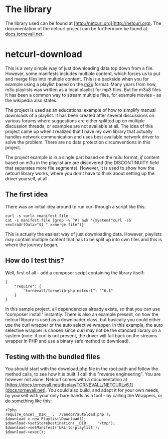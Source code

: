 # The library

The library used can be found at [http://netcurl.org](http://netcurl.org). The documentation of the
netcurl project can be furthermore be found at [docs.tornevall.net](https://docs.tornevall.net/display/TORNEVALL/NETCURLv6.1).

# netcurl-download

This is a very simple way of just downloading data top down from a file. However, some manifests includes
multiple content, which forces us to put and merge files into multiple content. This is a backside when
you for example using a playlist based on the [m3u](https://en.wikipedia.org/wiki/M3U) format. Many years from
now, m3u playlists was written as a local playlist for mp3 files. But for m3u8 files it has been a common way
to stream multiple files, for example movies - as the wikipedia also states.

The project is used as an educational example of how to simplify manual downloads of a playlist.
It has been created after several discussions on various forums where suggestions are either splitted up
on multiple discussion threads, or examples are  not available at all. The idea of this project came up
when I realized that I have my own library that actually handles network communication and uses best
available network driver to solve the problem. There are no data protection circumventions in this project.

The project example is in a single part based on the m3u format, *if* content based on m3u in the playlist
are are discovered (the DISCONTINUITY field that separates more file segments). However, it is used to
show how the netcurl library works, where you don't have to think about setting up the driver yourself, at all.


## The first idea

There was an initial idea around to run curl through a script like this:

    curl -s <url> >manifest.file
    cat -s manifest.file |grep -v ^#| awk '{system("curl -sS <extraUrlData>"$1 " >>merge.file")}'    

This is actually the easiest way of just downloading data. However, playlists may contain multiple
content that has to be split up into own files and this is where the journey began.

## How do I test this?

Well, first of all - add a composer script containing the library itself:

    {
        "require": {
            "tornevall/tornelib-php-netcurl": "^6.1"
        }
    }

In this sample project, all dependencies already exists, so that you can use "composer install" instantly. There
is also an example present, on how the netcurl library is used as a downloader class, but basically you could either
use the curl wrapper or the auto selective wrapper. In this example, the auto selective wrapper is chosen
since curl may not be the standard library on a system (note: if curl is not present, the driver will fall back
on the streams wrapper in PHP and use a binary safe method to download).

## Testing with the bundled files

You should start with the download.php file in the root path and follow the method calls, to see how it is built.
I call this "reverse engineering". You are however not alone. Netcurl comes with a documentation at
[https://docs.tornevall.net/display/TORNEVALL/NETCURLv6.1](docs.tornevall.net). You could also build, and adapt it for
your own needs, by yourself with your only bare hands as a tool - by calling the Wrappers, or do something like this:

    <?php
    require_once(__DIR__ . '/vendor/autoload.php');
    $download = new Playlist\Download();
    $download->setStoreDestination(__DIR__ . '/tmp');
    $download->setManifest('URL-to-playlist');
    $download->exec();
